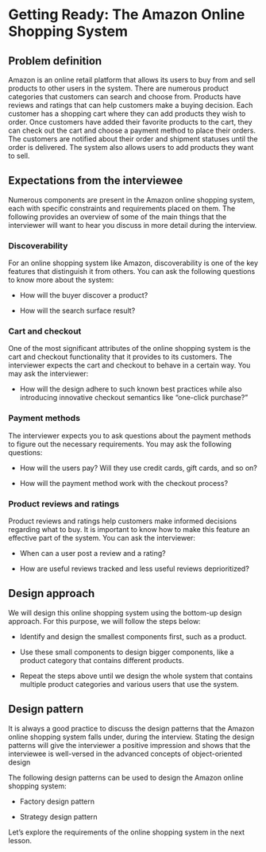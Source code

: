 # Getting Ready: The Amazon Online Shopping System
## Problem definition
Amazon is an online retail platform that allows its users to buy from and sell products to other users in the system. There are numerous product categories that customers can search and choose from. Products have reviews and ratings that can help customers make a buying decision. Each customer has a shopping cart where they can add products they wish to order. Once customers have added their favorite products to the cart, they can check out the cart and choose a payment method to place their orders. The customers are notified about their order and shipment statuses until the order is delivered. The system also allows users to add products they want to sell.


## Expectations from the interviewee
Numerous components are present in the Amazon online shopping system, each with specific constraints and requirements placed on them. The following provides an overview of some of the main things that the interviewer will want to hear you discuss in more detail during the interview.

### Discoverability
For an online shopping system like Amazon, discoverability is one of the key features that distinguish it from others. You can ask the following questions to know more about the system:

- How will the buyer discover a product?

- How will the search surface result?
### Cart and checkout
One of the most significant attributes of the online shopping system is the cart and checkout functionality that it provides to its customers. The interviewer expects the cart and checkout to behave in a certain way. You may ask the interviewer:

- How will the design adhere to such known best practices while also introducing innovative checkout semantics like “one-click purchase?”

### Payment methods
The interviewer expects you to ask questions about the payment methods to figure out the necessary requirements. You may ask the following questions:

- How will the users pay? Will they use credit cards, gift cards, and so on?

- How will the payment method work with the checkout process?

### Product reviews and ratings
Product reviews and ratings help customers make informed decisions regarding what to buy. It is important to know how to make this feature an effective part of the system. You can ask the interviewer:

- When can a user post a review and a rating?

- How are useful reviews tracked and less useful reviews deprioritized?

## Design approach
We will design this online shopping system using the bottom-up design approach. For this purpose, we will follow the steps below:

- Identify and design the smallest components first, such as a product.

- Use these small components to design bigger components, like a product category that contains different products.

- Repeat the steps above until we design the whole system that contains multiple product categories and various users that use the system.

## Design pattern
It is always a good practice to discuss the design patterns that the Amazon online shopping system falls under, during the interview. Stating the design patterns will give the interviewer a positive impression and shows that the interviewee is well-versed in the advanced concepts of object-oriented design

The following design patterns can be used to design the Amazon online shopping system:

- Factory design pattern

- Strategy design pattern

Let’s explore the requirements of the online shopping system in the next lesson.

